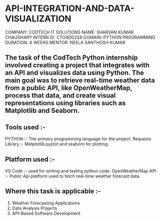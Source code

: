 # API-INTEGRATION-AND-DATA-VISUALIZATION

COMPANY: CODTECH IT SOLUTIONS
NAME: SHARVAN KUMAR CHAUDHARY
INTERN ID: CTO4DG228
DOMAIN: PYTHON PROGRAMMING
DURATION: 4 WEEKS
MENTOR: NEELA SANTHOSH KUMAR

## The task of the CodTech Python internship involved creating a project that integrates with an API and visualizes data using Python. The main goal was to retrieve real-time weather data from a public API, like OpenWeatherMap, process that data, and create visual representations using libraries such as Matplotlib and Seaborn. 

## Tools used :-
PYTHON :- The primary programming language for the project.
Requests Library :- Matplotlib.pyplot and seaborn for plotting.

## Platform used :- 
VS Code :- used for writing and tasting python code.
OpenWeatherMap API :- Public Api platform used to fetch real-time weather forecast data.

## Where this task is applicable :-
1. Weather Forecasting Applications
2. Data Analysis Projects
3. API-Based Software Development
